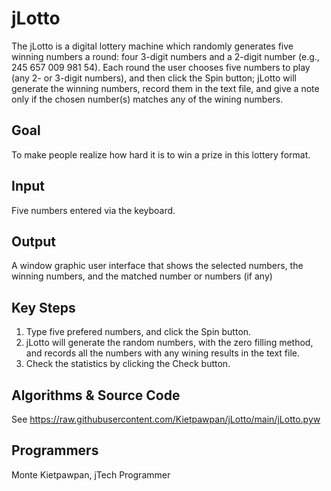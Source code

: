 # jLotto
The jLotto is a digital lottery machine which randomly generates five winning numbers a round: four 3-digit numbers and a 2-digit number (e.g., 245 657 009 981 54). Each round the user chooses five numbers to play (any 2- or 3-digit numbers), and then click the Spin button; jLotto will generate the winning numbers, record them in the text file, and give a note only if the chosen number(s) matches any of the wining numbers.

## Goal
To make people realize how hard it is to win a prize in this lottery format.

## Input
Five numbers entered via the keyboard.

## Output
A window graphic user interface that shows the selected numbers, the winning numbers, and the matched number or numbers (if any)

## Key Steps
1. Type five prefered numbers, and click the Spin button.
2. jLotto will generate the random numbers, with the zero filling method, and records all the numbers with any wining results in the text file.
3. Check the statistics by clicking the Check button.

## Algorithms & Source Code
See https://raw.githubusercontent.com/Kietpawpan/jLotto/main/jLotto.pyw

## Programmers
Monte Kietpawpan, jTech Programmer 
